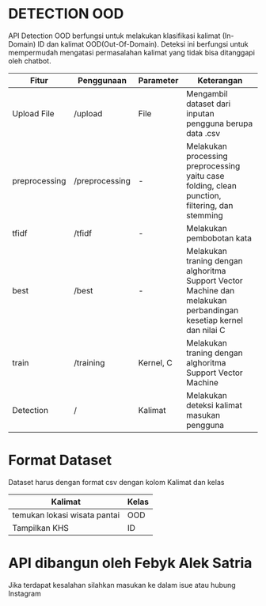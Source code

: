 # DETECTION OOD
API Detection OOD berfungsi untuk melakukan klasifikasi kalimat (In-Domain) ID dan kalimat OOD(Out-Of-Domain). Deteksi ini berfungsi untuk mempermudah mengatasi permasalahan kalimat yang tidak bisa ditanggapi oleh chatbot.

| Fitur         	| Penggunaan     	| Parameter 	| Keterangan                                                                                                            	|
|---------------	|----------------	|-----------	|-----------------------------------------------------------------------------------------------------------------------	|
| Upload File   	| /upload        	| File      	| Mengambil dataset   dari inputan pengguna berupa data .csv                                                            	|
| preprocessing 	| /preprocessing 	| -         	| Melakukan processing   preprocessing yaitu case folding, clean punction, filtering, dan stemming                      	|
| tfidf         	| /tfidf         	| -         	| Melakukan pembobotan   kata                                                                                           	|
| best          	| /best          	| -         	| Melakukan traning   dengan alghoritma Support Vector Machine dan melakukan perbandingan kesetiap   kernel dan nilai C 	|
| train         	| /training      	| Kernel, C 	| Melakukan traning   dengan alghoritma Support Vector Machine                                                          	|
| Detection     	| /              	| Kalimat   	| Melakukan deteksi   kalimat masukan pengguna                                                                          	|

# Format Dataset
Dataset harus dengan format csv dengan kolom Kalimat dan kelas

| Kalimat                      	| Kelas 	|
|------------------------------	|-------	|
| temukan lokasi wisata pantai 	| OOD   	|
| Tampilkan KHS                	| ID    	|

# API dibangun oleh Febyk Alek Satria
Jika terdapat kesalahan silahkan masukan ke dalam isue atau hubung Instagram
